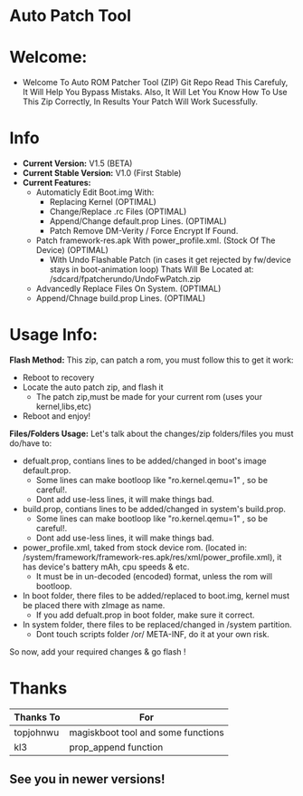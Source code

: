 
Auto Patch Tool
===================

# Welcome:
- Welcome To Auto ROM Patcher Tool (ZIP) Git Repo
Read This Carefuly, It Will Help You Bypass Mistaks.
Also, It Will Let You Know How To Use This Zip Correctly, In Results Your Patch Will Work Sucessfully.

# Info
- **Current Version:** V1.5 (BETA)
- **Current Stable Version:** V1.0 (First Stable)
- **Current Features:**
   * Automaticly Edit Boot.img With:
      - Replacing Kernel (OPTIMAL)
      - Change/Replace .rc Files (OPTIMAL)
      - Append/Change default.prop Lines. (OPTIMAL)
      - Patch Remove DM-Verity / Force Encrypt If Found.
   * Patch framework-res.apk With power_profile.xml. (Stock Of The Device) (OPTIMAL)
      - With Undo Flashable Patch (in cases it get rejected by fw/device stays in boot-animation loop)
        Thats Will Be Located at: /sdcard/fpatcherundo/UndoFwPatch.zip
   * Advancedly Replace Files On System. (OPTIMAL)
   * Append/Chnage build.prop Lines. (OPTIMAL)

# Usage Info:

 **Flash Method:**
This zip, can patch a rom, you must follow this to get it work:
- Reboot to recovery
- Locate the auto patch zip, and flash it
  * The patch zip,must be made for your current rom (uses your kernel,libs,etc)
- Reboot and enjoy!

 **Files/Folders Usage:**
Let's talk about the changes/zip folders/files you must do/have to:
- defualt.prop, contians lines to be added/changed in boot's image default.prop.
  * Some lines can make bootloop like "ro.kernel.qemu=1" , so be careful!.
  * Dont add use-less lines, it will make things bad.
- build.prop, contians lines to be added/changed in system's build.prop.
  * Some lines can make bootloop like "ro.kernel.qemu=1" , so be careful!.
  * Dont add use-less lines, it will make things bad.
- power_profile.xml, taked from stock device rom. (located in: /system/framework/framework-res.apk/res/xml/power_profile.xml), it has device's battery mAh, cpu speeds & etc.
  * It must be in un-decoded (encoded) format, unless the rom will bootloop.
- In boot folder, there files to be added/replaced to boot.img, kernel must be placed there with zImage as name.
  * If you add defualt.prop in boot folder, make sure it correct.
- In system folder, there files to be replaced/changed in /system partition.
  * Dont touch scripts folder /or/ META-INF, do it at your own risk.

So now, add your required changes & go flash !

# Thanks
| Thanks To | For |
| -------   | -------|
| topjohnwu | magiskboot tool and some functions |
| kl3 | prop_append function |

## See you in newer versions!
